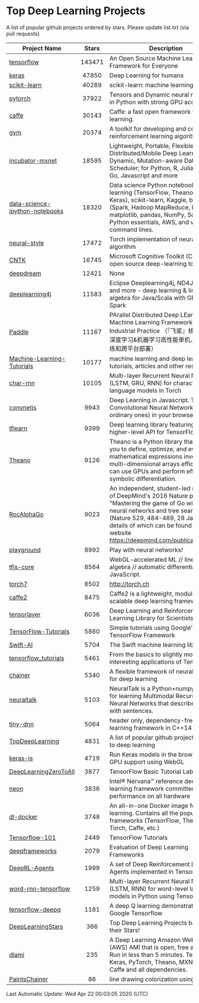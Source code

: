 # Top Deep Learning Projects
A list of popular github projects ordered by stars.
Please update list.txt (via pull requests)

|Project Name| Stars | Description |
| ---------- |:-----:| ----------- |
| [tensorflow](https://github.com/tensorflow/tensorflow) | 143471 | An Open Source Machine Learning Framework for Everyone |
| [keras](https://github.com/keras-team/keras) | 47850 | Deep Learning for humans |
| [scikit-learn](https://github.com/scikit-learn/scikit-learn) | 40289 | scikit-learn: machine learning in Python |
| [pytorch](https://github.com/pytorch/pytorch) | 37922 | Tensors and Dynamic neural networks in Python with strong GPU acceleration |
| [caffe](https://github.com/BVLC/caffe) | 30143 | Caffe: a fast open framework for deep learning. |
| [gym](https://github.com/openai/gym) | 20374 | A toolkit for developing and comparing reinforcement learning algorithms. |
| [incubator-mxnet](https://github.com/apache/incubator-mxnet) | 18595 | Lightweight, Portable, Flexible Distributed/Mobile Deep Learning with Dynamic, Mutation-aware Dataflow Dep Scheduler; for Python, R, Julia, Scala, Go, Javascript and more |
| [data-science-ipython-notebooks](https://github.com/donnemartin/data-science-ipython-notebooks) | 18320 | Data science Python notebooks: Deep learning (TensorFlow, Theano, Caffe, Keras), scikit-learn, Kaggle, big data (Spark, Hadoop MapReduce, HDFS), matplotlib, pandas, NumPy, SciPy, Python essentials, AWS, and various command lines. |
| [neural-style](https://github.com/jcjohnson/neural-style) | 17472 | Torch implementation of neural style algorithm |
| [CNTK](https://github.com/microsoft/CNTK) | 16745 | Microsoft Cognitive Toolkit (CNTK), an open source deep-learning toolkit |
| [deepdream](https://github.com/google/deepdream) | 12421 | None |
| [deeplearning4j](https://github.com/eclipse/deeplearning4j) | 11583 | Eclipse Deeplearning4j, ND4J, DataVec and more - deep learning & linear algebra for Java/Scala with GPUs + Spark |
| [Paddle](https://github.com/PaddlePaddle/Paddle) | 11167 | PArallel Distributed Deep LEarning: Machine Learning Framework from Industrial Practice （『飞桨』核心框架，深度学习&机器学习高性能单机、分布式训练和跨平台部署） |
| [Machine-Learning-Tutorials](https://github.com/ujjwalkarn/Machine-Learning-Tutorials) | 10177 | machine learning and deep learning tutorials, articles and other resources  |
| [char-rnn](https://github.com/karpathy/char-rnn) | 10105 | Multi-layer Recurrent Neural Networks (LSTM, GRU, RNN) for character-level language models in Torch |
| [convnetjs](https://github.com/karpathy/convnetjs) | 9943 | Deep Learning in Javascript. Train Convolutional Neural Networks (or ordinary ones) in your browser. |
| [tflearn](https://github.com/tflearn/tflearn) | 9399 | Deep learning library featuring a higher-level API for TensorFlow. |
| [Theano](https://github.com/Theano/Theano) | 9126 | Theano is a Python library that allows you to define, optimize, and evaluate mathematical expressions involving multi-dimensional arrays efficiently. It can use GPUs and perform efficient symbolic differentiation. |
| [RocAlphaGo](https://github.com/Rochester-NRT/RocAlphaGo) | 9023 | An independent, student-led replication of DeepMind's 2016 Nature publication, "Mastering the game of Go with deep neural networks and tree search" (Nature 529, 484-489, 28 Jan 2016), details of which can be found on their website https://deepmind.com/publications.html. |
| [playground](https://github.com/tensorflow/playground) | 8992 | Play with neural networks! |
| [tfjs-core](https://github.com/tensorflow/tfjs-core) | 8564 | WebGL-accelerated ML // linear algebra // automatic differentiation for JavaScript. |
| [torch7](https://github.com/torch/torch7) | 8502 | http://torch.ch |
| [caffe2](https://github.com/facebookarchive/caffe2) | 8475 | Caffe2 is a lightweight, modular, and scalable deep learning framework. |
| [tensorlayer](https://github.com/tensorlayer/tensorlayer) | 6036 | Deep Learning and Reinforcement Learning Library for Scientists 🔥 |
| [TensorFlow-Tutorials](https://github.com/nlintz/TensorFlow-Tutorials) | 5860 | Simple tutorials using Google's TensorFlow Framework |
| [Swift-AI](https://github.com/Swift-AI/Swift-AI) | 5704 | The Swift machine learning library. |
| [tensorflow_tutorials](https://github.com/pkmital/tensorflow_tutorials) | 5461 | From the basics to slightly more interesting applications of Tensorflow |
| [chainer](https://github.com/chainer/chainer) | 5340 | A flexible framework of neural networks for deep learning |
| [neuraltalk](https://github.com/karpathy/neuraltalk) | 5103 | NeuralTalk is a Python+numpy project for learning Multimodal Recurrent Neural Networks that describe images with sentences. |
| [tiny-dnn](https://github.com/tiny-dnn/tiny-dnn) | 5064 | header only, dependency-free deep learning framework in C++14 |
| [TopDeepLearning](https://github.com/aymericdamien/TopDeepLearning) | 4831 | A list of popular github projects related to deep learning |
| [keras-js](https://github.com/transcranial/keras-js) | 4719 | Run Keras models in the browser, with GPU support using WebGL |
| [DeepLearningZeroToAll](https://github.com/hunkim/DeepLearningZeroToAll) | 3877 | TensorFlow Basic Tutorial Labs |
| [neon](https://github.com/NervanaSystems/neon) | 3836 | Intel® Nervana™ reference deep learning framework committed to best performance on all hardware |
| [dl-docker](https://github.com/floydhub/dl-docker) | 3748 | An all-in-one Docker image for deep learning. Contains all the popular DL frameworks (TensorFlow, Theano, Torch, Caffe, etc.) |
| [Tensorflow-101](https://github.com/sjchoi86/Tensorflow-101) | 2449 | TensorFlow Tutorials |
| [deepframeworks](https://github.com/zer0n/deepframeworks) | 2079 | Evaluation of Deep Learning Frameworks |
| [DeepRL-Agents](https://github.com/awjuliani/DeepRL-Agents) | 1999 | A set of Deep Reinforcement Learning Agents implemented in Tensorflow. |
| [word-rnn-tensorflow](https://github.com/hunkim/word-rnn-tensorflow) | 1259 | Multi-layer Recurrent Neural Networks (LSTM, RNN) for word-level language models in Python using TensorFlow. |
| [tensorflow-deepq](https://github.com/siemanko/tensorflow-deepq) | 1181 | A deep Q learning demonstration using Google Tensorflow |
| [DeepLearningStars](https://github.com/hunkim/DeepLearningStars) | 366 | Top Deep Learning Projects based on their Stars! |
| [dlami](https://github.com/ritchieng/dlami) | 235 | A Deep Learning Amazon Web Service (AWS) AMI that is open, free and works. Run in less than 5 minutes. TensorFlow, Keras, PyTorch, Theano, MXNet, CNTK, Caffe and all dependencies. |
| [PaintsChainer](https://github.com/taizan/PaintsChainer) | 86 | line drawing colorization using chainer |

Last Automatic Update: Wed Apr 22 00:03:05 2020 (UTC)
